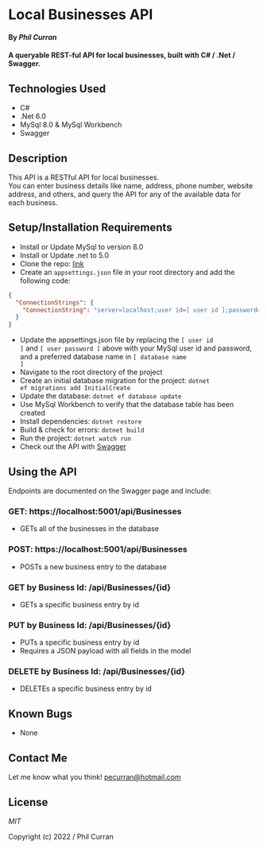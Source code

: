 # Local Businesses API

#### By _**Phil Curran**_

#### A queryable REST-ful API for local businesses, built with C# / .Net / Swagger.

## Technologies Used

* C#
* .Net 6.0
* MySql 8.0 & MySql Workbench
* Swagger

## Description

This API is a RESTful API for local businesses.  
You can enter business details like name, address, phone number, website address, and others, and query the API for any of the available data for each business.

## Setup/Installation Requirements

* Install or Update MySql to version 8.0
* Install or Update .net to 5.0
* Clone the repo: [link](https://github.com/phil-curran/BusinessLookup)
* Create an <code>appsettings.json</code> file in your root directory and add the following code:

```json
{
  "ConnectionStrings": {
    "ConnectionString": "server=localhost;user id=[ user id ];password=[ user password ];port=3306;database=[ database name ];"
  }
}
```
* Update the appsettings.json file by replacing the <code>[ user id ]</code> and <code>[ user password ]</code> above with your MySql user id and password, and a preferred database name in <code>[ database name ]</code>
* Navigate to the root directory of the project
* Create an initial database migration for the project: <code>dotnet ef migrations add InitialCreate</code>
* Update the database: <code>dotnet ef database update</code>
* Use MySql Workbench to verify that the database table has been created
* Install dependencies: <code>dotnet restore</code>
* Build & check for errors: <code>dotnet build</code>
* Run the project: <code>dotnet watch run</code>
* Check out the API with [Swagger](https://localhost:5001/swagger/index.html)

## Using the API

Endpoints are documented on the Swagger page and include:

### GET: https://localhost:5001/api/Businesses
* GETs all of the businesses in the database

### POST: https://localhost:5001/api/Businesses
* POSTs a new business entry to the database

### GET by Business Id: /api/Businesses/{id}
* GETs a specific business entry by id

### PUT by Business Id: /api/Businesses/{id}
* PUTs a specific business entry by id
* Requires a JSON payload with all fields in the model

### DELETE by Business Id: /api/Businesses/{id}
* DELETEs a specific business entry by id

## Known Bugs

* None

## Contact Me

Let me know what you think! pecurran@hotmail.com

## License

_MIT_

Copyright (c) 2022 / Phil Curran
